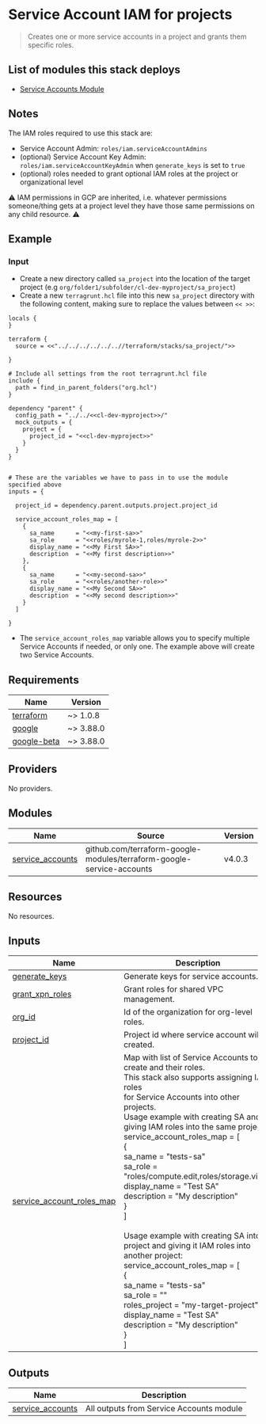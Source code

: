 # Service Account IAM for projects

> Creates one or more service accounts in a project and grants them specific
> roles.

## List of modules this stack deploys

- [Service Accounts
  Module](https://github.com/terraform-google-modules/terraform-google-service-accounts)

## Notes

The IAM roles required to use this stack are:

- Service Account Admin: `roles/iam.serviceAccountAdmins`
- (optional) Service Account Key Admin: `roles/iam.serviceAccountKeyAdmin` when
  `generate_keys` is set to `true`
- (optional) roles needed to grant optional IAM roles at the project or
  organizational level

:warning: IAM permissions in GCP are inherited, i.e. whatever permissions
someone/thing gets at a project level they have those same permissions on any
child resource. :warning:

## Example

### Input

- Create a new directory called `sa_project` into the location of the target
  project (e.g `org/folder1/subfolder/cl-dev-myproject/sa_project`)
- Create a new `terragrunt.hcl` file into this new `sa_project` directory with
  the following content, making sure to replace the values between `<< >>`:

```hcl
locals {
}

terraform {
  source = <<"../../../../../..//terraform/stacks/sa_project/">>

}

# Include all settings from the root terragrunt.hcl file
include {
  path = find_in_parent_folders("org.hcl")
}

dependency "parent" {
  config_path = "../../<<cl-dev-myproject>>/"
  mock_outputs = {
    project = {
      project_id = "<<cl-dev-myproject>>"
    }
  }
}


# These are the variables we have to pass in to use the module specified above
inputs = {

  project_id = dependency.parent.outputs.project.project_id

  service_account_roles_map = [
    {
      sa_name      = "<<my-first-sa>>"
      sa_role      = "<<roles/myrole-1,roles/myrole-2>>"
      display_name = "<<My First SA>>"
      description  = "<<My first description>>"
    },
    {
      sa_name      = "<<my-second-sa>>"
      sa_role      = "<<roles/another-role>>"
      display_name = "<<My Second SA>>"
      description  = "<<My second description>>"
    }
  ]

}
```

- The `service_account_roles_map` variable allows you to specify multiple
  Service Accounts if needed, or only one. The example above will create two
  Service Accounts.

<!-- markdownlint-disable -->
<!-- BEGINNING OF PRE-COMMIT-TERRAFORM DOCS HOOK -->
## Requirements

| Name | Version |
|------|---------|
| <a name="requirement_terraform"></a> [terraform](#requirement\_terraform) | ~> 1.0.8 |
| <a name="requirement_google"></a> [google](#requirement\_google) | ~> 3.88.0 |
| <a name="requirement_google-beta"></a> [google-beta](#requirement\_google-beta) | ~> 3.88.0 |

## Providers

No providers.

## Modules

| Name | Source | Version |
|------|--------|---------|
| <a name="module_service_accounts"></a> [service\_accounts](#module\_service\_accounts) | github.com/terraform-google-modules/terraform-google-service-accounts | v4.0.3 |

## Resources

No resources.

## Inputs

| Name | Description | Type | Default | Required |
|------|-------------|------|---------|:--------:|
| <a name="input_generate_keys"></a> [generate\_keys](#input\_generate\_keys) | Generate keys for service accounts. | `bool` | `false` | no |
| <a name="input_grant_xpn_roles"></a> [grant\_xpn\_roles](#input\_grant\_xpn\_roles) | Grant roles for shared VPC management. | `bool` | `false` | no |
| <a name="input_org_id"></a> [org\_id](#input\_org\_id) | Id of the organization for org-level roles. | `string` | `""` | no |
| <a name="input_project_id"></a> [project\_id](#input\_project\_id) | Project id where service account will be created. | `string` | n/a | yes |
| <a name="input_service_account_roles_map"></a> [service\_account\_roles\_map](#input\_service\_account\_roles\_map) | Map with list of Service Accounts to create and their roles.<br>  This stack also supports assigning IAM roles<br>    for Service Accounts into other projects.<br>  Usage example with creating SA and giving IAM roles into the same project:<br>  service\_account\_roles\_map = [<br>    {<br>      sa\_name      = "tests-sa"<br>      sa\_role      = "roles/compute.edit,roles/storage.view"<br>      display\_name = "Test SA"<br>      description  = "My description"<br>    }<br>  ]<br><br>  Usage example with creating SA into a project and giving it IAM roles into another project:<br>  service\_account\_roles\_map = [<br>    {<br>      sa\_name         = "tests-sa"<br>      sa\_role         = ""<br>      roles\_project   = "my-target-project"<br>      display\_name    = "Test SA"<br>      description     = "My description"<br>    }<br>  ] | `list(map(string))` | n/a | yes |

## Outputs

| Name | Description |
|------|-------------|
| <a name="output_service_accounts"></a> [service\_accounts](#output\_service\_accounts) | All outputs from Service Accounts module |
<!-- END OF PRE-COMMIT-TERRAFORM DOCS HOOK -->
